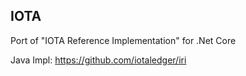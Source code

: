 ## IOTA

Port of "IOTA Reference Implementation" for .Net Core

Java Impl: https://github.com/iotaledger/iri